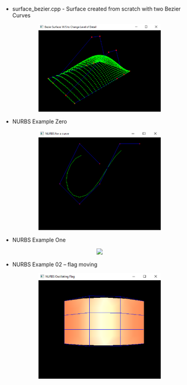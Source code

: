 
* surface_bezier.cpp - Surface created from scratch with two Bezier Curves

<p align="center">
  <img src="bzsurface.png" width="320"/>
</p>

* NURBS Example Zero

<p align="center">
  <img src="nurbs00.png" width="320"/>
</p>

* NURBS Example One

<p align="center">
  <img src="nurbs01.png" width="320"/>
</p>

* NURBS Example 02 – flag moving

<p align="center">
  <img src="flagcpp.png" width="320"/>
</p>


